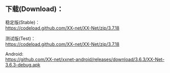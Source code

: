 
## 下载(Download)：
稳定版(Stable)：  
https://codeload.github.com/XX-net/XX-Net/zip/3.7.18


测试版(Test)：  
https://codeload.github.com/XX-net/XX-Net/zip/3.7.18


Android:  
https://github.com/XX-net/xxnet-android/releases/download/3.6.3/XX-Net-3.6.3-debug.apk
